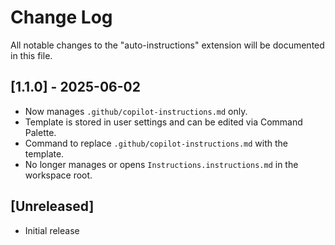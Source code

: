 # Change Log

All notable changes to the "auto-instructions" extension will be documented in this file.

## [1.1.0] - 2025-06-02
- Now manages `.github/copilot-instructions.md` only.
- Template is stored in user settings and can be edited via Command Palette.
- Command to replace `.github/copilot-instructions.md` with the template.
- No longer manages or opens `Instructions.instructions.md` in the workspace root.

## [Unreleased]
- Initial release